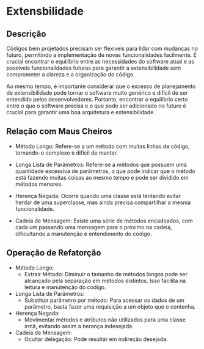# Extensbilidade

## Descrição

Códigos bem projetados precisam ser flexíveis para lidar com mudanças no futuro, permitindo a implementação de novas funcionalidades facilmente. É crucial encontrar o equilíbrio entre as necessidades do software atual e as possíveis funcionalidades futuras para garantir a extensibilidade sem comprometer a clareza e a organização do código.

Ao mesmo tempo, é importante considerar que o excesso de planejamento de extensibilidade pode tornar o software muito genérico e difícil de ser entendido pelos desenvolvedores. Portanto, encontrar o equilíbrio certo entre o que o software precisa e o que pode ser adicionado no futuro é crucial para garantir uma boa arquitetura e extensibilidade.

## Relação com Maus Cheiros

- Método Longo: Refere-se a um método com muitas linhas de código, tornando-o complexo e difícil de manter.

- Longa Lista de Parâmetros: Refere-se a métodos que possuem uma quantidade excessiva de parâmetros, o que pode indicar que o método está fazendo muitas coisas ao mesmo tempo e pode ser dividido em métodos menores.

- Herença Negada: Ocorre quando uma classe está tentando evitar herdar de uma superclasse, mas ainda precisa compartilhar a mesma funcionalidade.

- Cadeia de Mensagem: Existe uma série de métodos encadeados, com cada um passando uma mensagem para o próximo na cadeia, dificultando a manutenção e entendimento do código.

## Operação de Refatorção
- Método Longo:
    - Extrair Método: Diminuir o tamanho de métodos longos pode ser alcançado pela separação em métodos distintos. Isso facilita na leitura e manutenção do código.
- Longa Lista de Parâmetros:
    - Substituir parâmetro por método: Para acessar os dados de um parâmetro, basta fazer uma requisição a um objeto que o contenha.
- Herença Negada:
    - Movimentar métodos e atributos não utilizados para uma classe irmã, evitando assim a herança indesejada.
- Cadeia de Mensagem:
    - Ocultar delegação: Pode resultar em indireção desejada.